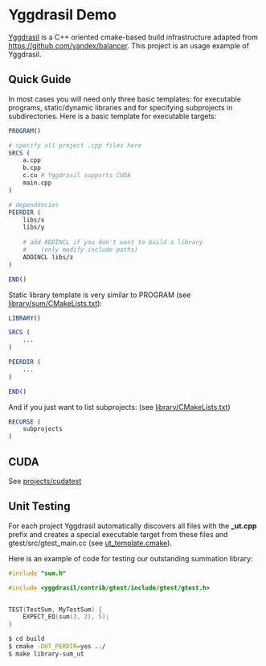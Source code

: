 # Yggdrasil Demo

[Yggdrasil](https://github.com/drsmithization/yggdrasil) is a C++ oriented cmake-based build infrastructure adapted from https://github.com/yandex/balancer. This project is an usage example of Yggdrasil.

## Quick Guide

In most cases you will need only three basic templates: for executable programs, static/dynamic libraries and for specifying subprojects in subdirectories.
Here is a basic template for executable targets:

```cmake
PROGRAM()

# specify all project .cpp files here
SRCS (
    a.cpp
    b.cpp
    c.cu # Yggdrasil supports CUDA
    main.cpp
)

# dependencies
PEERDIR (
    libs/x
    libs/y
    
    # add ADDINCL if you don't want to build a library
    #    (only modify include paths)
    ADDINCL libs/z
)

END()
```

Static library template is very similar to PROGRAM (see [library/sum/CMakeLists.txt](https://github.com/drsmithization/yggdrasil_demo/blob/master/library/sum/CMakeLists.txt)):
```cmake
LIBRARY()

SRCS (
    ...
)

PEERDIR (
    ...
)

END()
```

And if you just want to list subprojects:
(see [library/CMakeLists.txt](https://github.com/drsmithization/yggdrasil_demo/blob/master/library/CMakeLists.txt))
```cmake
RECURSE (
    subprojects
)
```

## CUDA
See [projects/cudatest](https://github.com/drsmithization/yggdrasil_demo/tree/master/projects/cudatest)


## Unit Testing
For each project Yggdrasil automatically discovers all files with the **_ut.cpp** prefix and creates a special executable target from these files and gtest/src/gtest_main.cc (see [ut_template.cmake](https://github.com/drsmithization/yggdrasil/blob/master/cmake/include/ut_template.cmake)). 

Here is an example of code for testing our outstanding summation library:
```C++
#include "sum.h"

#include <yggdrasil/contrib/gtest/include/gtest/gtest.h>


TEST(TestSum, MyTestSum) {
    EXPECT_EQ(sum(3, 2), 5);
}
```

```bash
$ cd build
$ cmake -DUT_PERDIR=yes ../
$ make library-sum_ut
```
